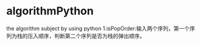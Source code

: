 # algorithmPython
the algorithm subject by using python
1.isPopOrder:输入两个序列，第一个序列为栈的压入顺序，判断第二个序列是否为栈的弹出顺序。
